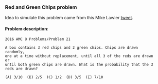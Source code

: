 ### Red and Green Chips problem

  Idea to simulate this problem came from this Mike Lawler [tweet](https://twitter.com/mikeandallie/status/1296438813431148544).

#### Problem description:
  
  ```
  2016 AMC 8 Problems/Problem 21

  A box contains 3 red chips and 2 green chips. Chips are drawn randomly, 
  one at a time without replacement, until all 3 of the reds are drawn or 
  until both green chips are drawn. What is the probability that the 3 
  reds are drawn?

  (A) 3/10  (B) 2/5  (C) 1/2  (D) 3/5  (E) 7/10
  ```
